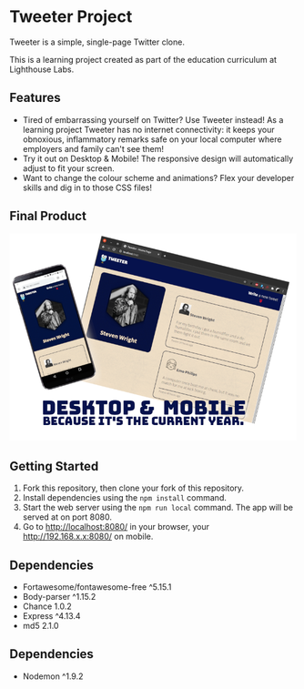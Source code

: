 # Tweeter Project

Tweeter is a simple, single-page Twitter clone.

This is a learning project created as part of the education curriculum at Lighthouse Labs.

## Features

- Tired of embarrassing yourself on Twitter? Use Tweeter instead! As a learning project Tweeter has no internet connectivity: it keeps your obnoxious, inflammatory remarks safe on your local computer where employers and family can't see them!
- Try it out on Desktop & Mobile! The responsive design will automatically adjust to fit your screen.
- Want to change the colour scheme and animations? Flex your developer skills and dig in to those CSS files!

## Final Product

!["On Browser and Mobile!"](https://github.com/rjlmacfarlane/tweeter/blob/master/docs/desktop-mobile.png)

## Getting Started

1. Fork this repository, then clone your fork of this repository.
2. Install dependencies using the `npm install` command.
3. Start the web server using the `npm run local` command. The app will be served at on port 8080.
4. Go to <http://localhost:8080/> in your browser, your http://192.168.x.x:8080/ on mobile.

## Dependencies

- Fortawesome/fontawesome-free ^5.15.1
- Body-parser ^1.15.2
- Chance 1.0.2
- Express ^4.13.4
- md5 2.1.0

## Dependencies

- Nodemon ^1.9.2